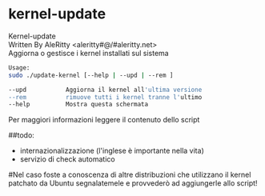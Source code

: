 kernel-update
============

Kernel-update   
Written By AleRitty <aleritty#\@/#aleritty.net>   
Aggiorna o gestisce i kernel installati sul sistema

```bash
Usage: 
sudo ./update-kernel [--help | --upd | --rem ] 

--upd 			Aggiorna il kernel all'ultima versione 
--rem			rimuove tutti i kernel tranne l'ultimo 
--help			Mostra questa schermata 
```

Per maggiori informazioni leggere il contenuto dello script

##todo:

* internazionalizzazione (l'inglese è importante nella vita)
* servizio di check automatico

#Nel caso foste a conoscenza di altre distribuzioni che utilizzano il kernel patchato da Ubuntu segnalatemele e provvederò ad aggiungerle allo script!
